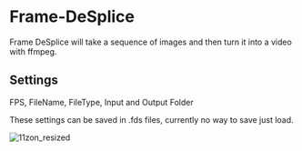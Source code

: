 # Frame-DeSplice
Frame DeSplice will take a sequence of images and then turn it into a video with ffmpeg.

## Settings

FPS, FileName, FileType, Input and Output Folder

These settings can be saved in .fds files, currently no way to
save just load.

![11zon_resized](https://user-images.githubusercontent.com/79758393/167444222-1aa68d4f-f299-4543-9cc0-4ccaafd0fc9b.jpg)
